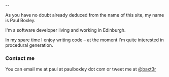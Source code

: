 --

As you have no doubt already deduced from the name of this site, my name is Paul Boxley.

I'm a software developer living and working in Edinburgh.

In my spare time I enjoy writing code – at the moment I'm quite interested in procedural generation.

### Contact me

You can email me at paul at paulboxley dot com or tweet me at [@baxt3r](http://twitter.com/baxt3r)